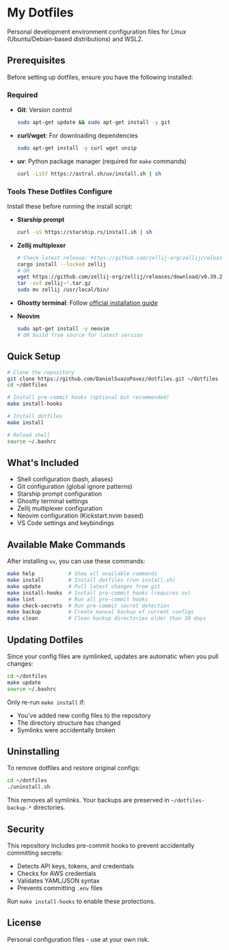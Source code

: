 # My Dotfiles

Personal development environment configuration files for Linux (Ubuntu/Debian-based distributions) and WSL2.

## Prerequisites

Before setting up dotfiles, ensure you have the following installed:

### Required
- **Git**: Version control
  ```bash
  sudo apt-get update && sudo apt-get install -y git
  ```

- **curl/wget**: For downloading dependencies
  ```bash
  sudo apt-get install -y curl wget unzip
  ```

- **uv**: Python package manager (required for `make` commands)
  ```bash
  curl -LsSf https://astral.sh/uv/install.sh | sh
  ```

### Tools These Dotfiles Configure

Install these before running the install script:

- **Starship prompt**
  ```bash
  curl -sS https://starship.rs/install.sh | sh
  ```

- **Zellij multiplexer**
  ```bash
  # Check latest release: https://github.com/zellij-org/zellij/releases
  cargo install --locked zellij
  # OR
  wget https://github.com/zellij-org/zellij/releases/download/v0.39.2/zellij-x86_64-unknown-linux-musl.tar.gz
  tar -xvf zellij-*.tar.gz
  sudo mv zellij /usr/local/bin/
  ```

- **Ghostty terminal**: Follow [official installation guide](https://ghostty.org/docs/install/build)

- **Neovim**
  ```bash
  sudo apt-get install -y neovim
  # OR build from source for latest version
  ```

## Quick Setup

```bash
# Clone the repository
git clone https://github.com/DanielSuazoPavez/dotfiles.git ~/dotfiles
cd ~/dotfiles

# Install pre-commit hooks (optional but recommended)
make install-hooks

# Install dotfiles
make install

# Reload shell
source ~/.bashrc
```

## What's Included

- Shell configuration (bash, aliases)
- Git configuration (global ignore patterns)
- Starship prompt configuration
- Ghostty terminal settings
- Zellij multiplexer configuration
- Neovim configuration (Kickstart.nvim based)
- VS Code settings and keybindings

## Available Make Commands

After installing `uv`, you can use these commands:

```bash
make help           # Show all available commands
make install        # Install dotfiles (run install.sh)
make update         # Pull latest changes from git
make install-hooks  # Install pre-commit hooks (requires uv)
make lint           # Run all pre-commit hooks
make check-secrets  # Run pre-commit secret detection
make backup         # Create manual backup of current configs
make clean          # Clean backup directories older than 30 days
```

## Updating Dotfiles

Since your config files are symlinked, updates are automatic when you pull changes:

```bash
cd ~/dotfiles
make update
source ~/.bashrc
```

Only re-run `make install` if:
- You've added new config files to the repository
- The directory structure has changed
- Symlinks were accidentally broken

## Uninstalling

To remove dotfiles and restore original configs:

```bash
cd ~/dotfiles
./uninstall.sh
```

This removes all symlinks. Your backups are preserved in `~/dotfiles-backup-*` directories.

## Security

This repository includes pre-commit hooks to prevent accidentally committing secrets:
- Detects API keys, tokens, and credentials
- Checks for AWS credentials
- Validates YAML/JSON syntax
- Prevents committing `.env` files

Run `make install-hooks` to enable these protections.

## License

Personal configuration files - use at your own risk.
